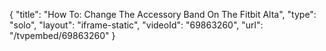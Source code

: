 {
    "title": "How To: Change The Accessory Band On The Fitbit Alta",
    "type": "solo",
    "layout": "iframe-static",
    "videoId": "69863260",
    "url": "\/tvpembed\/69863260"
}